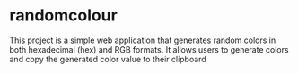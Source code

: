# randomcolour
This project is a simple web application that generates random colors in both hexadecimal (hex) and RGB formats. It allows users to generate colors and copy the generated color value to their clipboard
